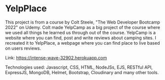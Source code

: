 # YelpPlace
This project is from a course by Colt Steele, "The Web Developer Bootcamp 2022" on Udemy. Colt made YelpCamp as a big project of the course where we used all things he learned us through out of the course. YelpCamp is a website where you can find, post and write reviews about camping sites. I recreated it to YelpPlace, a webpage where you can find place to live based on users reviews.

Link: https://intense-wave-32902.herokuapp.com

Technologies used: Javascript, CSS, HTML, NodeJSs, EJS, RESTful API, ExpressJS, MongoDB, Helmet, Bootstrap, Cloudinary and many other tools.

